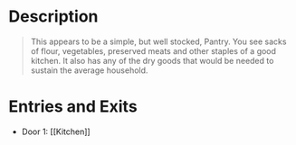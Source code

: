 # Description
> This appears to be a simple, but well stocked, Pantry. You see sacks of flour, vegetables, preserved meats and other staples of a good kitchen. It also has any of the dry goods that would be needed to sustain the average household.

# Entries and Exits
- Door 1: [[Kitchen]]